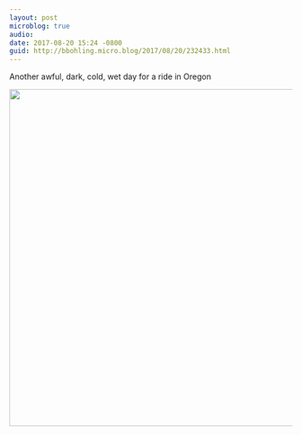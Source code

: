 ```yaml
---
layout: post
microblog: true
audio: 
date: 2017-08-20 15:24 -0800
guid: http://bbohling.micro.blog/2017/08/20/232433.html
---
```

Another awful, dark, cold, wet day for a ride in Oregon

<img src="http://bbohling.micro.blog/uploads/2017/627ec53927.jpg" width="600" height="600" />
